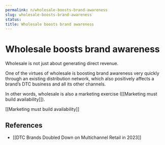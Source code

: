 ```yaml
---
permalink: n/wholesale-boosts-brand-awareness
slug: wholesale-boosts-brand-awareness
status: 
title: Wholesale boosts brand awareness
---
```

# Wholesale boosts brand awareness

Wholesale is not just about generating direct revenue.

One of the virtues of wholesale is boosting brand awareness very quickly through an existing distribution network, which also positively affects a brand’s DTC business and all its other channels.

In other words, wholesale is also a marketing exercise ([[Marketing must build availability]]).

[[Marketing must build availability]]

## References

- [[DTC Brands Doubled Down on Multichannel Retail in 2023]]
